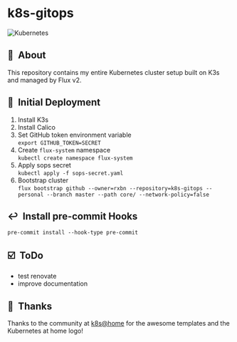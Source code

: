 # k8s-gitops

![Kubernetes](https://i.imgur.com/p1RzXjQ.png)

## :loudspeaker:&nbsp; About

This repository contains my entire Kubernetes cluster setup built on K3s and managed by Flux v2.

## :wrench:&nbsp; Initial Deployment

1. Install K3s
2. Install Calico
3. Set GitHub token environment variable  
   `export GITHUB_TOKEN=SECRET`
4. Create `flux-system` namespace  
   `kubectl create namespace flux-system`
5. Apply sops secret  
   `kubectl apply -f sops-secret.yaml`
6. Bootstrap cluster  
   `flux bootstrap github --owner=rxbn --repository=k8s-gitops --personal --branch master --path core/ --network-policy=false`

## :leftwards_arrow_with_hook:&nbsp; Install pre-commit Hooks

`pre-commit install --hook-type pre-commit`

## :ballot_box_with_check:&nbsp; ToDo

- test renovate
- improve documentation

## :hugs:&nbsp; Thanks

Thanks to the community at [k8s@home](https://github.com/k8s-at-home) for the awesome templates and the Kubernetes at home logo!
